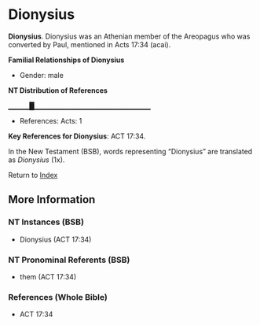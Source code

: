 # Dionysius
**Dionysius**. 
Dionysius was an Athenian member of the Areopagus who was converted by Paul, mentioned in Acts 17:34 (acai). 




**Familial Relationships of Dionysius**


* Gender: male


**NT Distribution of References**

▁▁▁▁█▁▁▁▁▁▁▁▁▁▁▁▁▁▁▁▁▁▁▁▁▁▁
* References: Acts: 1



**Key References for Dionysius**: 
ACT 17:34. 




In the New Testament (BSB), words representing “Dionysius” are translated as 
*Dionysius* (1x). 


Return to [Index](00-Index.md)

## More Information

### NT Instances (BSB)

* Dionysius (ACT 17:34)



### NT Pronominal Referents (BSB)

* them (ACT 17:34)



### References (Whole Bible)

* ACT 17:34



